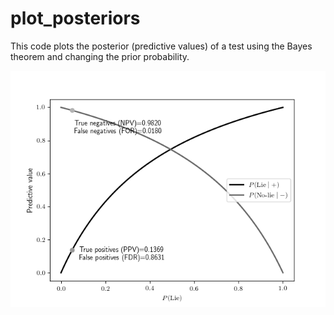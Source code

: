 # plot_posteriors

This code plots the posterior (predictive values) of a test using the Bayes theorem and changing the prior probability.

![Posterior values](posteriors.png)
